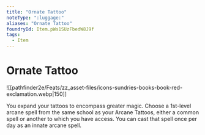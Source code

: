 ```yaml
---
title: "Ornate Tattoo"
noteType: ":luggage:"
aliases: "Ornate Tattoo"
foundryId: Item.pWs1SUzFbedW8J9f
tags:
  - Item
---
```


# Ornate Tattoo
![[pathfinder2e/Feats/zz_asset-files/icons-sundries-books-book-red-exclamation.webp|150]]

You expand your tattoos to encompass greater magic. Choose a 1st-level arcane spell from the same school as your Arcane Tattoos, either a common spell or another to which you have access. You can cast that spell once per day as an innate arcane spell.
